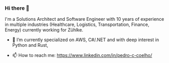 ### Hi there 👋

I'm a Solutions Architect and Software Engineer with 10 years of experience in multiple industries (Healthcare, Logistics, Transportation, Finance, Energy) currently working for Zühlke.

- 🔭 I’m currently specialized on AWS, C#/.NET and with deep interest in Python and Rust,

- 📫 How to reach me: https://www.linkedin.com/in/pedro-c-coelho/
